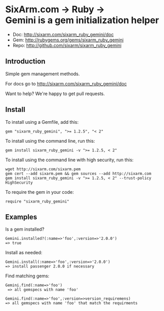 # SixArm.com → Ruby → <br> Gemini is a gem initialization helper

* Doc: <http://sixarm.com/sixarm_ruby_gemini/doc>
* Gem: <http://rubygems.org/gems/sixarm_ruby_gemini>
* Repo: <http://github.com/sixarm/sixarm_ruby_gemini>
<!--header-shut-->


## Introduction

Simple gem management methods.

For docs go to <http://sixarm.com/sixarm_ruby_gemini/doc>

Want to help? We're happy to get pull requests.



<!--install-opent-->

## Install

To install using a Gemfile, add this:

    gem "sixarm_ruby_gemini", ">= 1.2.5", "< 2"

To install using the command line, run this:

    gem install sixarm_ruby_gemini -v ">= 1.2.5, < 2"

To install using the command line with high security, run this:

    wget http://sixarm.com/sixarm.pem
    gem cert --add sixarm.pem && gem sources --add http://sixarm.com
    gem install sixarm_ruby_gemini -v ">= 1.2.5, < 2" --trust-policy HighSecurity

To require the gem in your code:

    require "sixarm_ruby_gemini"

<!--install-shut-->


## Examples

Is a gem installed?

    Gemini.installed?(:name=>'foo',:version=>'2.0.0')
    => true

Install as needed:

    Gemini.install(:name=>'foo',:version=>'2.0.0')
    => install passenger 2.0.0 if necessary

Find matching gems:

    Gemini.find(:name=>'foo')
     => all gemspecs with name 'foo'

    Gemini.find(:name=>'foo',:version=>version_requiremens)
    => all gemspecs with name 'foo' that match the requirments
